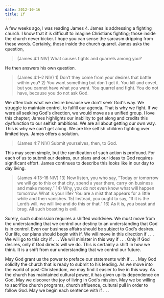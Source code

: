 ```yaml
---
date: 2012-10-16
title: If
---
```


A few weeks ago, I was reading James 4. James is addressing a fighting church. I know that it is difficult to imagine Christians fighting; those inside the church never bicker. I hope you can sense the sarcasm dripping from these words. Certainly, those inside the church quarrel. James asks the question, 

>(James 4:1 NIV) What causes fights and quarrels among you?

He then answers his own question.

>(James 4:1–2 NIV)  1) Don’t they come from your desires that battle within you? 2) You want something but don’t get it. You kill and covet, but you cannot have what you want. You quarrel and fight. You do not have, because you do not ask God.

We often lack what we desire because we don't seek God's way. We struggle to maintain control, to fulfill our agenda. That is why we fight. If we were all seeking God's direction, we would move as a unified group. I love this chapter; James highlights our inability to get along and credits this dysfunction to our selfish ambitions. We are all about getting our own way. This is why we can't get along. We are like selfish children fighting over limited toys. James offers a solution.

>(James 4:7 NIV) Submit yourselves, then, to God.

This may seem simple, but the ramification of such action is profound. For each of us to submit our desires, our plans and our ideas to God requires significant effort. James continues to describe this looks like in our day to day living.

>(James 4:13–16 NIV)  13) Now listen, you who say, “Today or tomorrow we will go to this or that city, spend a year there, carry on business and make money.” 14) Why, you do not even know what will happen tomorrow. What is your life? You are a mist that appears for a little while and then vanishes. 15) Instead, you ought to say, “If it is the Lord’s will, we will live and do this or that.” 16) As it is, you boast and brag. All such boasting is evil. 

Surely, such submission requires a shifted worldview. We must move from the understanding that we control our destiny to an understanding that God is in control. Even our business affairs should be subject to God's desires. Our life, our plans should begin with if. We will move in this direction if . . . We will go to this city if . . .  We will minister in this way if . . . Only if God desires, only if God directs will we do. This is certainly a shift in how we think. It is a shift from our understanding that we control our future.

May God grant us the power to preface our statements with if . . . May God solidify the church that is ready to submit to his leading. As we move into the world of post-Christendom, we may find it easier to live in this way. As the church has maintained cultural power, it has given up its dependence on God. May we discover the joy of living in God's mission. May we be willing to sacrifice church programs, church affluence, cultural pull in order to follow God. May we begin each sentence with if . . .
